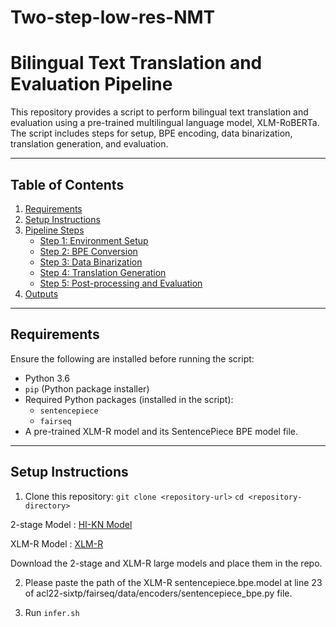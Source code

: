 # Two-step-low-res-NMT

# Bilingual Text Translation and Evaluation Pipeline

This repository provides a script to perform bilingual text translation and evaluation using a pre-trained multilingual language model, XLM-RoBERTa. The script includes steps for setup, BPE encoding, data binarization, translation generation, and evaluation.

---

## Table of Contents
1. [Requirements](#requirements)
2. [Setup Instructions](#setup-instructions)
3. [Pipeline Steps](#pipeline-steps)
    - [Step 1: Environment Setup](#step-1-environment-setup)
    - [Step 2: BPE Conversion](#step-2-bpe-conversion)
    - [Step 3: Data Binarization](#step-3-data-binarization)
    - [Step 4: Translation Generation](#step-4-translation-generation)
    - [Step 5: Post-processing and Evaluation](#step-5-post-processing-and-evaluation)
4. [Outputs](#outputs)

---

## Requirements

Ensure the following are installed before running the script:

- Python 3.6
- `pip` (Python package installer)
- Required Python packages (installed in the script):
  - `sentencepiece`
  - `fairseq`
- A pre-trained XLM-R model and its SentencePiece BPE model file.

---

## Setup Instructions

1. Clone this repository:
   `git clone <repository-url>`
   `cd <repository-directory>`

  2-stage Model : [HI-KN Model](https://huggingface.co/sujeetkgp/bhasini_hi-kn-model)

  XLM-R Model : [XLM-R](https://dl.fbaipublicfiles.com/fairseq/models/xlmr.large.tar.gz)

  Download the 2-stage and XLM-R large models and place them in the repo.

2. Please paste the path of the XLM-R sentencepiece.bpe.model at line 23 of acl22-sixtp/fairseq/data/encoders/sentencepiece_bpe.py file.

3. Run `infer.sh`






